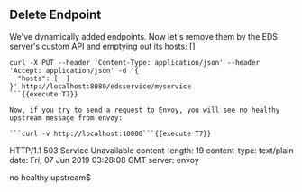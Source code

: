 ## Delete Endpoint

 We've dynamically added endpoints. Now let's remove them by the EDS server's custom API and emptying out its hosts: []

```
curl -X PUT --header 'Content-Type: application/json' --header 'Accept: application/json' -d '{
  "hosts": [  ]
}' http://localhost:8080/edsservice/myservice
```{{execute T7}}

Now, if you try to send a request to Envoy, you will see no healthy upstream message from envoy:

```curl -v http://localhost:10000```{{execute T7}}

```
HTTP/1.1 503 Service Unavailable
content-length: 19
content-type: text/plain
date: Fri, 07 Jun 2019 03:28:08 GMT
server: envoy

no healthy upstream$
```
